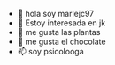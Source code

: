 - 👋 hola soy marlejc97
- 👀  Estoy interesada en jk
- 🌱 me gusta las plantas
- 💞️ me gusta el chocolate
- 📫 soy psicolooga

<!---
<?php
   $num1=1250;
   $num2=1234;
   $c=$num1+$num2;
   echo "Resultado de ".$num1." + ".$num2."=".$c;

?>
--->

